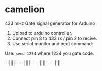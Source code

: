 # camelion
433 mHz Gate signal generator for Arduino

1) Upload to arduino controller.
2) Connect pin 8 to 433 rx / pin 2 to recive.
3) Use serial monitor and next command:

Use:
`send 1234`
 where 1234 you gate code.


--||||--
--||||--
--||||--
--||||--
